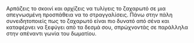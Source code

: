Αρπάζεις το σκοινί και αρχίζεις να τυλίγεις το ζαχαρωτό σε μια απεγνωσμένη προσπάθεια να το στραγγαλίσεις. Πάνω στην πάλη συνειδητοποιείς πως το ζαχαρωτό είναι πιο δυνατό από σένα και καταφέρνει να ξεφύγει από τα δεσμά σου, σπρώχνοντάς σε παράλληλα στην απέναντι γωνία του δωματίου.